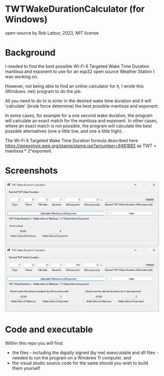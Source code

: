 # TWTWakeDurationCalculator (for Windows)

open-source by Rob Latour, 2023, MIT license

# Background

I needed to find the best possible Wi-Fi 6 Targeted Wake Time Duration mantissa and exponent to use for an esp32 open source Weather Station I was working on.

However, not being able to find an online calculator for it, I wrote this (Windows .net) program to do the job.

All you need to do to is enter in the desired wake time duration and it will 'calculate' (brute force determine) the best possible mantissa and exponent. 

In some cases, for example for a one second wake duration, the program will calculate an exact match for the mantissa and exponent.  In other cases, where an exact match is not possible, the program will calculate the best possible alternatives (one a little low, and one a little high).

The Wi-Fi 6 Targeted Wake Time Duration formula described here https://ieeexplore.ieee.org/stamp/stamp.jsp?arnumber=9481882 as TWT = mantissa * 2^exponent.

# Screenshots

![components](https://github.com/roblatour/TWTWakeDurationCalculator/blob/main/screenshot1.jpg)
![components](https://github.com/roblatour/TWTWakeDurationCalculator/blob/main/screenshot2.jpg)


# Code and executable

Within this repo you will find:
- the files - including the digially signed (by me) exexcutable and dll files - needed to run the program on a Windows 11 computer, and 
- the visual studio source code for the same should you wish to build them yourself
